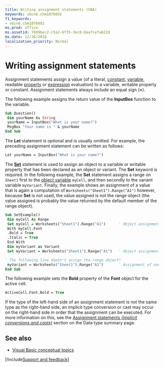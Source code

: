 ```yaml
---
title: Writing assignment statements (VBA)
keywords: vbcn6.chm1076692
f1_keywords:
- vbcn6.chm1076692
ms.prod: office
ms.assetid: 7699bec2-c5a2-6f35-3ec0-8aa7cefa622d
ms.date: 12/26/2018
localization_priority: Normal
---
```



# Writing assignment statements

Assignment statements assign a value (of a literal, [constant](../../Glossary/vbe-glossary.md#constant), [variable](../../glossary/vbe-glossary.md#variable), readable [property](../../glossary/vbe-glossary.md#property) or [expression](../../Glossary/vbe-glossary.md#expression) evaluation) to a variable, writable property or constant. Assignment statements always include an equal sign (**=**).

The following example assigns the return value of the **InputBox** function to the variable.

```vb
Sub Question() 
 Dim yourName As String 
 yourName = InputBox("What is your name?") 
 MsgBox "Your name is " & yourName 
End Sub
```


The **Let** statement is optional and is usually omitted. For example, the preceding assignment statement can be written as follows:

```vb
Let yourName = InputBox("What is your name?") 

```

The **[Set](../../reference/user-interface-help/set-statement.md)** statement is used to assign an object to a variable or writable property that has been declared as an object or variant. The **Set** keyword is required. In the following example, the **Set** statement assigns a range on `Sheet1` first to the [object variable](../../glossary/vbe-glossary.md#object-variable) `myCell`, and then secondly to the variant variable `myVariant`. Finally, the example shows an assignment of a value that is again a computation of `Worksheets("Sheet1").Range("A1")` however, because **Set** is not used, the value assigned is not the range object (the value assigned is probably the value returned by the default member of the range object).

```vb
Sub SetExample() 
 Dim myCell As Range 
 Set myCell = Worksheets("Sheet1").Range("A1")      ' Object assignment.
 With myCell.Font 
 .Bold = True 
 .Italic = True 
 End With
 Dim myVariant as Variant
 Set myVariant = Worksheets("Sheet1").Range("A1")   ' Object assignment.

' The following line doesn't assign the range object!
 myVariant = Worksheets("Sheet1").Range("A1")       ' Assignment of non-object value.
End Sub
```

The following example sets the **Bold** property of the **Font** object for the active cell.

```vb
ActiveCell.Font.Bold = True 

```

If the type of the left-hand side of an assignment statement is not the same type as the right-hand side, an implicit type conversion or cast may occur on the right-hand side in order that the assignment can be executed. For more information on this, see the [Assignment statements _(implicit conversions and casts)_](../../Reference/User-Interface-Help/data-type-summary.md#assignment-statements-implicit-conversions-and-casts) section on the Data type summary page.

## See also

- [Visual Basic conceptual topics](../../reference/user-interface-help/visual-basic-conceptual-topics.md)

[!include[Support and feedback](~/includes/feedback-boilerplate.md)]
